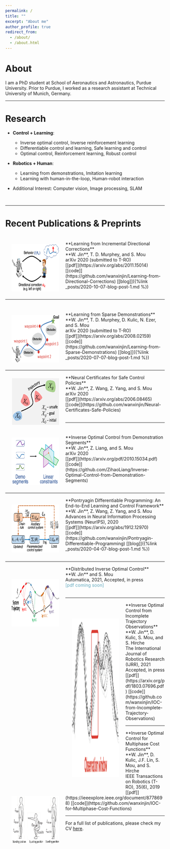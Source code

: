 ```yaml
---
permalink: /
title: ""
excerpt: "About me"
author_profile: true
redirect_from: 
  - /about/
  - /about.html
---
```


About
=====
I am a PhD student at School of Aeronautics and Astronautics, Purdue University. Prior to Purdue, I worked as a research assistant at Technical University of Munich, Germany. 

-----



Research
======
* **Control + Learning**: 
	* Inverse optimal control, Inverse reinforcement learning
	* Differentiable control and learning,  Safe learning and control
	* Optimal control, Reinforcement learning,  Robust control 
* **Robotics + Human**:
	* Learning from demonstrations,  Imitation learning
	* Learning with human-in-the-loop, Human-robot interaction

* Additional Interest: Computer vision, Image processing, SLAM
<br />

-----


Recent Publications & Preprints
======
<p style="margin-bottom:1cm; margin-left: 0.5cm"> </p>
<img src="images/lfc.png" alt="Kitten" title="PDP" width="150" height="150" align="left" hspace="20" vspace="10" />
**Learning from Incremental Directional Corrections** <br />
**W. Jin**, T. D. Murphey, and S. Mou<br />
arXiv 2020 (submitted to T-RO) <br />
[[pdf]](https://arxiv.org/abs/2011.15014) [[code]](https://github.com/wanxinjin/Learning-from-Directional-Corrections) [[blog]]({%link _posts/2020-10-07-blog-post-1.md %})
<br /><br />






-----
<p style="margin-bottom:1cm; margin-left: 0.5cm"> </p>
<img src="images/learning_from_sparse.png" alt="Kitten" title="PDP" width="150" height="150" align="left" hspace="20" vspace="10" />
**Learning from Sparse Demonstrations** <br />
**W. Jin**, T. D. Murphey, D. Kulic, N. Ezer, and S. Mou<br />
arXiv 2020 (submitted to T-RO) <br />
[[pdf]](https://arxiv.org/abs/2008.02159) [[code]](https://github.com/wanxinjin/Learning-from-Sparse-Demonstrations) [[blog]]({%link _posts/2020-07-07-blog-post-1.md %})
<br /><br />


-----
<img src="images/safe_learning.png" alt="Kitten" title="PDP" width="150" height="150" align="left" hspace="20" vspace="10" />
**Neural Certificates for Safe Control Policies** <br />
**W. Jin**, Z. Wang, Z. Yang, and S. Mou<br />
arXiv 2020 <br />
[[pdf]](https://arxiv.org/abs/2006.08465) [[code]](https://github.com/wanxinjin/Neural-Certificates-Safe-Policies) 
<br /><br />




-----
<p style="margin-bottom:1cm; margin-left: 0.5cm"> </p>
<img src="images/IOC_Seg.png" alt="Kitten" title="PDP" width="150" height="150" align="left" hspace="20" vspace="10" />
**Inverse Optimal Control from Demonstration Segments** <br />
**W. Jin**, Z. Liang, and S. Mou<br />
arXiv 2020 <br />
[[pdf]](https://arxiv.org/pdf/2010.15034.pdf) [[code]](https://github.com/ZihaoLiang/Inverse-Optimal-Control-from-Demonstration-Segments)
<br /><br />



-----
<img src="images/PDP_image.png" alt="Kitten" title="PDP" width="150" height="150" align="left" hspace="20" vspace="22" />
**Pontryagin Differentiable Programming: An End-to-End Learning and Control Framework** <br />
**W. Jin**, Z. Wang, Z. Yang, and S. Mou<br />
Advances in Neural Information Processing Systems (NeurIPS), 2020  <br />
[[pdf]](https://arxiv.org/abs/1912.12970) [[code]](https://github.com/wanxinjin/Pontryagin-Differentiable-Programming) [[blog]]({%link _posts/2020-04-07-blog-post-1.md %})<br /><br />




-----
<img src="images/DIOC.png" alt="Kitten" title="PDP" width="150" height="150" align="left" hspace="20" vspace="40" />
**Distributed Inverse Optimal Control** <br />
**W. Jin** and S. Mou<br />
Automatica, 2021, Accepted, in press <br />
<span style="color:rgb(100, 170, 190)">[pdf coming soon]</span>
<br /><br />




------
<img src="images/ioc_incomplete2.png" alt="Kitten" title="A cute kitten" width="150" height="500" align="left" hspace="20" vspace="50"/>
**Inverse Optimal Control from Incomplete Trajectory Observations** <br />
**W. Jin**, D. Kulic, S. Mou, and S. Hirche <br />
The International Journal of Robotics Research (IJRR), 2021 <br />
Accepted, in press<br />
[[pdf]](https://arxiv.org/pdf/1803.07696.pdf) [[code]](https://github.com/wanxinjin/IOC-from-Incomplete-Trajectory-Observations)  
<br />


-----
<img src="images/ioc_multiphase.png" alt="Kitten" title="A cute kitten" width="150" height="150" align="left" hspace="20" vspace="10" />
**Inverse Optimal Control for Multiphase Cost Functions** <br />
**W. Jin**, D. Kulic, J.F. Lin, S. Mou, and S. Hirche <br />
IEEE Transactions on Robotics (T-RO),  35(6), 2019 <br />
[[pdf]](https://ieeexplore.ieee.org/document/8778698) [[code]](https://github.com/wanxinjin/IOC-for-Multiphase-Cost-Functions)  
<br />

-----


For a full list of publications, please check my CV [here](/files/WanxinJIN_CV.pdf).













